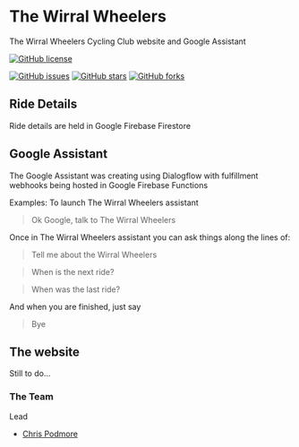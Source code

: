 # The Wirral Wheelers
The Wirral Wheelers Cycling Club website and Google Assistant

[![GitHub license](https://img.shields.io/badge/license-Apache%202-blue.svg)](https://raw.githubusercontent.com/cjp666/TheWirralWheelers/master/LICENSE)

[![GitHub issues](https://img.shields.io/github/issues/cjp666/TheWirralWheelers.svg)](https://github.com/cjp666/TheWirralWheelers/issues)
[![GitHub stars](https://img.shields.io/github/stars/cjp666/TheWirralWheelers.svg)](https://github.com/cjp666/TheWirralWheelers/stargazers)
[![GitHub forks](https://img.shields.io/github/forks/cjp666/TheWirralWheelers.svg)](https://github.com/cjp666/TheWirralWheelers/network)

## Ride Details
Ride details are held in Google Firebase Firestore

## Google Assistant
The Google Assistant was creating using Dialogflow with fulfillment webhooks being hosted in Google Firebase Functions

Examples:
To launch The Wirral Wheelers assistant
> Ok Google, talk to The Wirral Wheelers

Once in The Wirral Wheelers assistant you can ask things along the lines of:
> Tell me about the Wirral Wheelers

> When is the next ride?

> When was the last ride?

And when you are finished, just say
> Bye

## The website
Still to do...

### The Team
Lead
- [Chris Podmore](https://github/cjp666)

